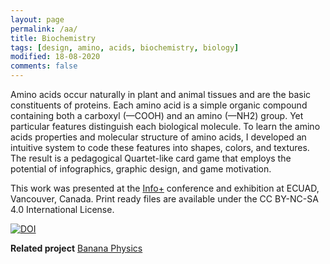 ```yaml
---
layout: page
permalink: /aa/
title: Biochemistry
tags: [design, amino, acids, biochemistry, biology]
modified: 18-08-2020
comments: false
---
```


Amino acids occur naturally in plant and animal tissues and are the basic constituents of proteins.
Each amino acid is a simple organic compound containing both a carboxyl (—COOH) and an amino (—NH2) group.
Yet particular features distinguish each biological molecule.
To learn the amino acids properties and molecular structure of amino acids, I developed an intuitive system to code these features into shapes, colors, and textures.
The result is a pedagogical Quartet-like card game that employs the potential of infographics, graphic design, and game motivation.

<script async class="speakerdeck-embed" data-id="072b845943ff42e4be1729cef78853ab" data-ratio="1.33333333333333" src="//speakerdeck.com/assets/embed.js"></script>

This work was presented at the [Info+](http://informationplusconference.com/2016/) conference and exhibition at ECUAD, Vancouver, Canada. Print ready files are available under the CC BY-NC-SA 4.0 International License.

[![DOI](https://zenodo.org/badge/DOI/10.5281/zenodo.55101.svg)](https://doi.org/10.5281/zenodo.55101)

**Related project** [Banana Physics](/physics/)

